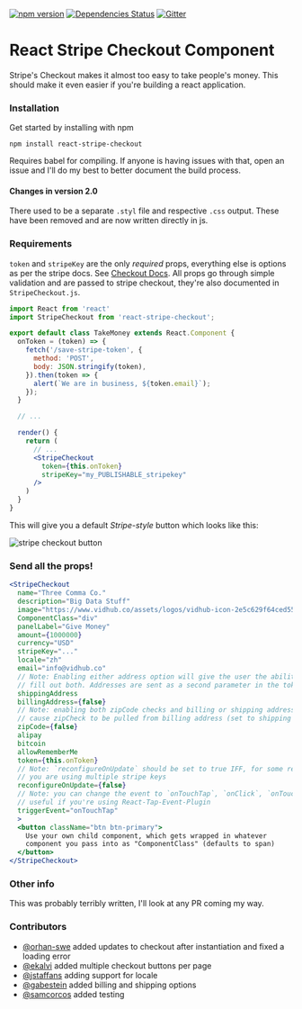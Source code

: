 [![npm version](https://badge.fury.io/js/react-stripe-checkout.svg)](http://badge.fury.io/js/react-stripe-checkout)
[![Dependencies Status](https://david-dm.org/azmenak/react-stripe-checkout.svg)](https://david-dm.org/react-stripe-checkout)
[![Gitter](https://img.shields.io/gitter/room/nwjs/nw.js.svg)](https://gitter.im/azmenak/react-stripe-checkout)

# React Stripe Checkout Component
Stripe's Checkout makes it almost too easy to take people's money.
This should make it even easier if you're building a react
application.

### Installation

Get started by installing with npm

    npm install react-stripe-checkout

Requires babel for compiling. If anyone is having issues with that,
open an issue and I'll do my best to better document the build process.

#### Changes in version 2.0

There used to be a separate `.styl` file and respective `.css` output. These have been removed and are now written directly in js.

### Requirements

`token` and `stripeKey` are the only *required* props,
everything else is options as per the stripe docs. See [Checkout
Docs](https://stripe.com/docs/checkout#integration-custom). All props
go through simple validation and are passed to stripe checkout, they're
also documented in `StripeCheckout.js`.

```jsx
import React from 'react'
import StripeCheckout from 'react-stripe-checkout';

export default class TakeMoney extends React.Component {
  onToken = (token) => {
    fetch('/save-stripe-token', {
      method: 'POST',
      body: JSON.stringify(token),
    }).then(token => {
      alert(`We are in business, ${token.email}`);
    });
  }

  // ...

  render() {
    return (
      // ...
      <StripeCheckout
        token={this.onToken}
        stripeKey="my_PUBLISHABLE_stripekey"
      />
    )
  }
}
```

This will give you a default *Stripe-style* button which looks like this:

![stripe checkout button](https://www.dropbox.com/s/tuwlslyrxubgc49/Screenshot%202016-08-05%2011.53.37.png?dl=1)

### Send all the props!

```jsx
<StripeCheckout
  name="Three Comma Co."
  description="Big Data Stuff"
  image="https://www.vidhub.co/assets/logos/vidhub-icon-2e5c629f64ced5598a56387d4e3d0c7c.png"
  ComponentClass="div"
  panelLabel="Give Money"
  amount={1000000}
  currency="USD"
  stripeKey="..."
  locale="zh"
  email="info@vidhub.co"
  // Note: Enabling either address option will give the user the ability to
  // fill out both. Addresses are sent as a second parameter in the token callback.
  shippingAddress
  billingAddress={false}
  // Note: enabling both zipCode checks and billing or shipping address will
  // cause zipCheck to be pulled from billing address (set to shipping if none provided).
  zipCode={false}
  alipay
  bitcoin
  allowRememberMe
  token={this.onToken}
  // Note: `reconfigureOnUpdate` should be set to true IFF, for some reason
  // you are using multiple stripe keys
  reconfigureOnUpdate={false}
  // Note: you can change the event to `onTouchTap`, `onClick`, `onTouchStart`
  // useful if you're using React-Tap-Event-Plugin
  triggerEvent="onTouchTap"
  >
  <button className="btn btn-primary">
    Use your own child component, which gets wrapped in whatever
    component you pass into as "ComponentClass" (defaults to span)
  </button>
</StripeCheckout>
```

### Other info
This was probably terribly written, I'll look at any PR coming my way.

### Contributors
- [@orhan-swe](https://github.com/orhan-swe) added updates to checkout after instantiation and fixed a loading error
- [@ekalvi](https://github.com/ekalvi) added multiple checkout buttons per page
- [@jstaffans](https://github.com/jstaffans) adding support for locale
- [@gabestein](https://github.com/gabestein) added billing and shipping options
- [@samcorcos](https://github.com/samcorcos) added testing
